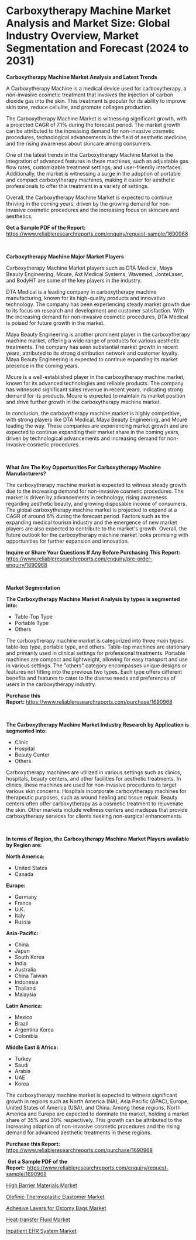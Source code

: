 <p><h1>Carboxytherapy Machine Market Analysis and Market Size: Global Industry Overview, Market Segmentation and Forecast (2024 to 2031)</h1></p><p><strong>Carboxytherapy Machine Market Analysis and Latest Trends</strong></p>
<p><p>A Carboxytherapy Machine is a medical device used for carboxytherapy, a non-invasive cosmetic treatment that involves the injection of carbon dioxide gas into the skin. This treatment is popular for its ability to improve skin tone, reduce cellulite, and promote collagen production.</p><p>The Carboxytherapy Machine Market is witnessing significant growth, with a projected CAGR of 7.1% during the forecast period. The market growth can be attributed to the increasing demand for non-invasive cosmetic procedures, technological advancements in the field of aesthetic medicine, and the rising awareness about skincare among consumers.</p><p>One of the latest trends in the Carboxytherapy Machine Market is the integration of advanced features in these machines, such as adjustable gas flow rates, customizable treatment settings, and user-friendly interfaces. Additionally, the market is witnessing a surge in the adoption of portable and compact carboxytherapy machines, making it easier for aesthetic professionals to offer this treatment in a variety of settings.</p><p>Overall, the Carboxytherapy Machine Market is expected to continue thriving in the coming years, driven by the growing demand for non-invasive cosmetic procedures and the increasing focus on skincare and aesthetics.</p></p>
<p><strong>Get a Sample PDF of the Report:&nbsp;</strong> <a href="https://www.reliableresearchreports.com/enquiry/request-sample/1690968">https://www.reliableresearchreports.com/enquiry/request-sample/1690968</a></p>
<p>&nbsp;</p>
<p><strong>Carboxytherapy Machine Major Market Players</strong></p>
<p><p>Carboxytherapy Machine Market players such as DTA Medical, Maya Beauty Engineering, Mcure, Axt Medical Systems, Wavemed, JonteLaser, and BodyHT are some of the key players in the industry. </p><p>DTA Medical is a leading company in carboxytherapy machine manufacturing, known for its high-quality products and innovative technology. The company has been experiencing steady market growth due to its focus on research and development and customer satisfaction. With the increasing demand for non-invasive cosmetic procedures, DTA Medical is poised for future growth in the market.</p><p>Maya Beauty Engineering is another prominent player in the carboxytherapy machine market, offering a wide range of products for various aesthetic treatments. The company has seen substantial market growth in recent years, attributed to its strong distribution network and customer loyalty. Maya Beauty Engineering is expected to continue expanding its market presence in the coming years.</p><p>Mcure is a well-established player in the carboxytherapy machine market, known for its advanced technologies and reliable products. The company has witnessed significant sales revenue in recent years, indicating strong demand for its products. Mcure is expected to maintain its market position and drive further growth in the carboxytherapy machine market.</p><p>In conclusion, the carboxytherapy machine market is highly competitive, with strong players like DTA Medical, Maya Beauty Engineering, and Mcure leading the way. These companies are experiencing market growth and are expected to continue expanding their market share in the coming years, driven by technological advancements and increasing demand for non-invasive cosmetic procedures.</p></p>
<p>&nbsp;</p>
<p><strong>What Are The Key Opportunities For Carboxytherapy Machine Manufacturers?</strong></p>
<p><p>The carboxytherapy machine market is expected to witness steady growth due to the increasing demand for non-invasive cosmetic procedures. The market is driven by advancements in technology, rising awareness regarding aesthetic beauty, and growing disposable income of consumers. The global carboxytherapy machine market is projected to expand at a CAGR of around 6% during the forecast period. Factors such as the expanding medical tourism industry and the emergence of new market players are also expected to contribute to the market's growth. Overall, the future outlook for the carboxytherapy machine market looks promising with opportunities for further expansion and innovation.</p></p>
<p><strong>Inquire or Share Your Questions If Any Before Purchasing This Report:</strong> <a href="https://www.reliableresearchreports.com/enquiry/pre-order-enquiry/1690968">https://www.reliableresearchreports.com/enquiry/pre-order-enquiry/1690968</a></p>
<p>&nbsp;</p>
<p><strong>Market Segmentation</strong></p>
<p><strong>The Carboxytherapy Machine Market Analysis by types is segmented into:</strong></p>
<p><ul><li>Table-Top Type</li><li>Portable Type</li><li>Others</li></ul></p>
<p><p>The carboxytherapy machine market is categorized into three main types: table-top type, portable type, and others. Table-top machines are stationary and primarily used in clinical settings for professional treatments. Portable machines are compact and lightweight, allowing for easy transport and use in various settings. The "others" category encompasses unique designs or features not fitting into the previous two types. Each type offers different benefits and features to cater to the diverse needs and preferences of users in the carboxytherapy industry.</p></p>
<p><strong>Purchase this Report:&nbsp;</strong><a href="https://www.reliableresearchreports.com/purchase/1690968">https://www.reliableresearchreports.com/purchase/1690968</a></p>
<p>&nbsp;</p>
<p><strong>The Carboxytherapy Machine Market Industry Research by Application is segmented into:</strong></p>
<p><ul><li>Clinic</li><li>Hospital</li><li>Beauty Center</li><li>Others</li></ul></p>
<p><p>Carboxytherapy machines are utilized in various settings such as clinics, hospitals, beauty centers, and other facilities for aesthetic treatments. In clinics, these machines are used for non-invasive procedures to target various skin concerns. Hospitals incorporate carboxytherapy machines for therapeutic purposes, such as wound healing and tissue repair. Beauty centers often offer carboxytherapy as a cosmetic treatment to rejuvenate the skin. Other markets include wellness centers and medspas that provide carboxytherapy services for clients seeking non-surgical enhancements.</p></p>
<p>&nbsp;</p>
<p><strong>In terms of Region, the Carboxytherapy Machine Market Players available by Region are:</strong></p>
<p>
    <p> <strong> North America: </strong>
        <ul>
            <li>United States</li>
            <li>Canada</li>
        </ul>
        </p> 
    <p> <strong> Europe: </strong>
        <ul>
            <li>Germany</li>
            <li>France</li>
            <li>U.K.</li>
            <li>Italy</li>
            <li>Russia</li>
        </ul>
        </p> 
    <p> <strong> Asia-Pacific: </strong>
        <ul>
            <li>China</li>
            <li>Japan</li>
            <li>South Korea</li>
            <li>India</li>
            <li>Australia</li>
            <li>China Taiwan</li>
            <li>Indonesia</li>
            <li>Thailand</li>
            <li>Malaysia</li>
        </ul>
        </p> 
    <p> <strong> Latin America: </strong>
        <ul>
            <li>Mexico</li>
            <li>Brazil</li>
            <li>Argentina Korea</li>
            <li>Colombia</li>
        </ul>
        </p> 
    <p> <strong> Middle East & Africa: </strong>
        <ul>
            <li>Turkey</li>
            <li>Saudi</li>
            <li>Arabia</li>
            <li>UAE</li>
            <li>Korea</li>
        </ul>
    </p>
    </p>
<p><p>The carboxytherapy machine market is expected to witness significant growth in regions such as North America (NA), Asia Pacific (APAC), Europe, United States of America (USA), and China. Among these regions, North America and Europe are expected to dominate the market, holding a market share of 35% and 30% respectively. This growth can be attributed to the increasing adoption of non-invasive cosmetic procedures and the rising demand for advanced aesthetic treatments in these regions.</p></p>
<p><strong>Purchase this Report: </strong><a href="https://www.reliableresearchreports.com/purchase/1690968">https://www.reliableresearchreports.com/purchase/1690968</a></p>
<p>&nbsp;<strong>Get a Sample PDF of the Report:&nbsp;&nbsp;</strong><a href="https://www.reliableresearchreports.com/enquiry/request-sample/1690968">https://www.reliableresearchreports.com/enquiry/request-sample/1690968</a></p>
<p><strong></strong></p>
<p><p><a href="https://github.com/bobicer/Market-Research-Report-List-2/blob/main/high-barrier-materials-market.md">High Barrier Materials Market</a></p><p><a href="https://github.com/seekum/Market-Research-Report-List-1/blob/main/olefinic-thermoplastic-elastomer-market.md">Olefinic Thermoplastic Elastomer Market</a></p><p><a href="https://issuu.com/reportprime-2/docs/adhesive-layers-for-ostomy-bags-market-size-2030.p">Adhesive Layers for Ostomy Bags Market</a></p><p><a href="https://github.com/timeliteaut/Market-Research-Report-List-1/blob/main/heat-transfer-fluid-market.md">Heat-transfer Fluid Market</a></p><p><a href="https://issuu.com/reportprime-2/docs/inpatient-ehr-system-market-size-2030.pptx">Inpatient EHR System Market</a></p></p>